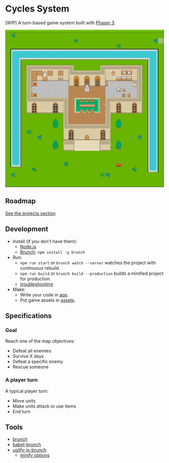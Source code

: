 Cycles System
=============

[WIP] A turn-based game system built with [Phaser 3](http://phaser.io).

<img src='./screenshot.png' height='500' />

## Roadmap

[See the projects section](https://github.com/rootasjey/cycles-system/projects)

## Development

- Install (if you don't have them):
  - [Node.js](https://nodejs.org)
  - [Brunch](http://brunch.io): `npm install -g brunch`
- Run:
  - `npm run start` or `brunch watch --server` watches the project with continuous rebuild.
  - `npm run build` or `brunch build --production` builds a minified project for production.
  - [troubleshooting](http://brunch.io/docs/troubleshooting)
- Make:
  - Write your code in [app](app).
  - Put game assets in [assets](app/static/assets).

## Specifications

### Goal

Reach one of the map objectives:

* Defeat all enemies
* Survive X days
* Defeat a specific enemy
* Rescue someone

### A player turn

A typical player turn:

* Move units
* Make units attack or use items
* End turn

## Tools

- [brunch](http://brunch.io/docs/config)
- [babel-brunch](https://www.npmjs.com/package/babel-brunch#configuration)
- [uglify-js-brunch](https://www.npmjs.com/package/uglify-js-brunch#usage)
  - [minify options](https://www.npmjs.com/package/uglify-js#minify-options)

[1]: https://developer.mozilla.org/en-US/docs/Web/JavaScript/Reference/Statements/import
[2]: https://developer.mozilla.org/en-US/docs/Web/JavaScript/New_in_JavaScript/ECMAScript_2015_support_in_Mozilla
